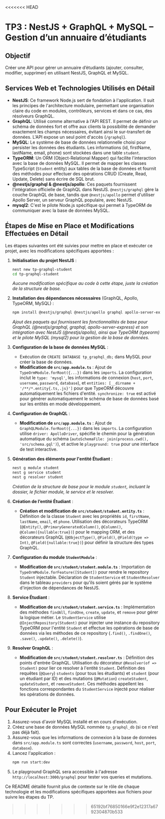 <<<<<<< HEAD
# TP3 : NestJS + GraphQL + MySQL – Gestion d’un annuaire d’étudiants

## Objectif
Créer une API pour gérer un annuaire d’étudiants (ajouter, consulter, modifier, supprimer) en utilisant NestJS, GraphQL et MySQL.

## Services Web et Technologies Utilisés en Détail

*   **NestJS**: Ce framework Node.js sert de fondation à l'application. Il suit les principes de l'architecture modulaire, permettant une organisation claire du code en modules, contrôleurs, services et dans ce cas, des résolveurs GraphQL.
*   **GraphQL**: Utilisé comme alternative à l'API REST. Il permet de définir un schéma de données fort et offre aux clients la possibilité de demander exactement les champs nécessaires, évitant ainsi le sur-transfert de données. L'API expose un seul point d'accès (`/graphql`).
*   **MySQL**: Le système de base de données relationnelle choisi pour persister les données des étudiants. Les informations (id, firstName, lastName, email, phone) sont stockées dans une table `student`.
*   **TypeORM**: Un ORM (Object-Relational Mapper) qui facilite l'interaction avec la base de données MySQL. Il permet de mapper les classes TypeScript (`Student` entity) aux tables de la base de données et fournit des méthodes pour effectuer des opérations CRUD (Create, Read, Update, Delete) sans écrire de SQL brut.
*   **@nestjs/graphql & @nestjs/apollo**: Ces paquets fournissent l'intégration officielle de GraphQL dans NestJS. `@nestjs/graphql` gère la couche GraphQL de base, tandis que `@nestjs/apollo` permet d'utiliser Apollo Server, un serveur GraphQL populaire, avec NestJS.
*   **mysql2**: C'est le pilote Node.js spécifique qui permet à TypeORM de communiquer avec la base de données MySQL.

## Étapes de Mise en Place et Modifications Effectuées en Détail

Les étapes suivantes ont été suivies pour mettre en place et exécuter ce projet, avec les modifications spécifiques apportées :

1.  **Initialisation du projet NestJS** :
    ```bash
    nest new tp-graphql-student
    cd tp-graphql-student
    ```
    *Aucune modification spécifique au code à cette étape, juste la création de la structure de base.*

2.  **Installation des dépendances nécessaires** (GraphQL, Apollo, TypeORM, MySQL) :
    ```bash
    npm install @nestjs/graphql @nestjs/apollo graphql apollo-server-express @nestjs/typeorm typeorm mysql2
    ```
    *Ajout des paquets qui fournissent les fonctionnalités de base pour GraphQL (@nestjs/graphql, graphql, apollo-server-express) et son intégration avec NestJS (@nestjs/apollo), ainsi que TypeORM (typeorm) et le pilote MySQL (mysql2) pour la gestion de la base de données.*

3.  **Configuration de la base de données MySQL** :
    *   Exécution de `CREATE DATABASE tp_graphql_db;` dans MySQL pour créer la base de données.
    *   **Modification de `src/app.module.ts`** : Ajout de `TypeOrmModule.forRoot({...})` dans les `imports`. La configuration inclut le `type: 'mysql'`, les informations de connexion (`host`, `port`, `username`, `password`, `database`), et `entities: [__dirname + '/**/*.entity{.ts,.js}']` pour que TypeORM découvre automatiquement les fichiers d'entité. `synchronize: true` est activé pour générer automatiquement le schéma de base de données basé sur les entités en mode développement.

4.  **Configuration de GraphQL** :
    *   **Modification de `src/app.module.ts`** : Ajout de `GraphQLModule.forRoot({...})` dans les `imports`. La configuration utilise `driver: ApolloDriver`, spécifie le chemin pour la génération automatique du schéma (`autoSchemaFile: join(process.cwd(), 'src/schema.gql')`), et active le `playground: true` pour une interface de test interactive.

5.  **Génération des éléments pour l'entité Étudiant** :
    ```bash
    nest g module student
    nest g service student
    nest g resolver student
    ```
    *Création de la structure de base pour le module `student`, incluant le dossier, le fichier module, le service et le resolver.*

6.  **Création de l’entité Étudiant** :
    *   **Création et modification de `src/student/student.entity.ts`** : Définition de la classe `Student` avec les propriétés `id`, `firstName`, `lastName`, `email`, et `phone`. Utilisation des décorateurs TypeORM (`@Entity()`, `@PrimaryGeneratedColumn()`, `@Column()`, `@Column({nullable:true})`) pour le mapping ORM, et des décorateurs GraphQL (`@ObjectType()`, `@Field()`, `@Field(type => Int)`, `@Field({nullable:true})`) pour définir la structure des types GraphQL.

7.  **Configuration du module `StudentModule`** :
    *   **Modification de `src/student/student.module.ts`** : Importation de `TypeOrmModule.forFeature([Student])` pour rendre le repository `Student` injectable. Déclaration de `StudentService` et `StudentResolver` dans le tableau `providers` pour qu'ils soient gérés par le système d'injection de dépendances de NestJS.

8.  **Service Étudiant** :
    *   **Modification de `src/student/student.service.ts`** : Implémentation des méthodes `findAll`, `findOne`, `create`, `update`, et `remove` pour gérer la logique métier. Le `StudentService` utilise `@InjectRepository(Student)` pour injecter une instance du repository TypeORM pour l'entité `Student` et effectue les opérations de base de données via les méthodes de ce repository (`.find()`, `.findOne()`, `.save()`, `.update()`, `.delete()`).

9.  **Resolver GraphQL** :
    *   **Modification de `src/student/student.resolver.ts`** : Définition des points d'entrée GraphQL. Utilisation du décorateur `@Resolver(of => Student)` pour lier ce resolver à l'entité `Student`. Définition des requêtes (`@Query`) `students` (pour tous les étudiants) et `student` (pour un étudiant par ID) et des mutations (`@Mutation`) `createStudent`, `updateStudent`, et `removeStudent`. Ces méthodes appellent les fonctions correspondantes du `StudentService` injecté pour réaliser les opérations de données.

## Pour Exécuter le Projet

1.  Assurez-vous d'avoir MySQL installé et en cours d'exécution.
2.  Créez une base de données MySQL nommée `tp_graphql_db` (si ce n'est pas déjà fait).
3.  Assurez-vous que les informations de connexion à la base de données dans `src/app.module.ts` sont correctes (`username`, `password`, `host`, `port`, `database`).
4.  Lancez l'application :
    ```bash
    npm run start:dev
    ```
5.  Le playground GraphQL sera accessible à l'adresse `http://localhost:3000/graphql` pour tester vos queries et mutations.

Ce README détaillé fournit plus de contexte sur le rôle de chaque technologie et les modifications spécifiques apportées aux fichiers pour suivre les étapes du TP.






>>>>>>> 65192bf76850166e9f2e12317a6792304870b533
